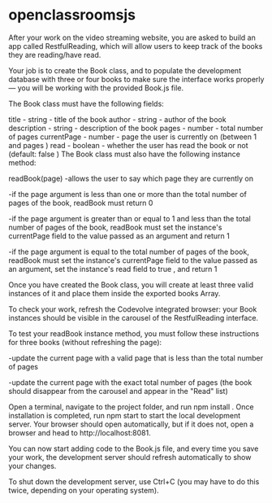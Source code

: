 # openclassroomsjs
After your work on the video streaming website, you are asked to build an app called RestfulReading, which will allow users to keep track of the books they are reading/have read.

Your job is to create the  Book  class, and to populate the development database with three or four books to make sure the interface works properly — you will be working with the provided  Book.js  file.

The  Book  class must have the following fields:

title  -  string  - title of the book
author  -  string  - author of the book
description  -  string  - description of the book
pages  -  number  - total number of pages
currentPage  -  number  - page the user is currently on (between 1 and  pages  )
read  -  boolean  - whether the user has read the book or not (default:  false  )
The  Book  class must also have the following instance method:

readBook(page)
-allows the user to say which page they are currently on

-if the  page  argument is less than one or more than the total number of pages of the book,  readBook  must return  0

-if the  page  argument is greater than or equal to 1 and less than the total number of pages of the book,  readBook  must set the instance's  currentPage  field to the value passed as an argument and return  1

-if the  page  argument is equal to the total number of pages of the book,  readBook  must set the instance's  currentPage  field to the value passed as an argument, set the instance's  read  field to  true  , and return  1

Once you have created the  Book  class, you will create at least three valid instances of it and place them inside the exported  books  Array. 


To check your work, refresh the Codevolve integrated browser: your  Book  instances should be visible in the carousel of the RestfulReading interface.

To test your  readBook  instance method, you must follow these instructions for three books (without refreshing the page):

-update the current page with a valid page that is less than the total number of pages

-update the current page with the exact total number of pages (the book should disappear from the carousel and appear in the "Read" list)




Open a terminal, navigate to the project folder, and run  npm install  . Once installation is completed, run  npm start  to start the local development server. Your browser should open automatically, but if it does not, open a browser and head to http://localhost:8081.

You can now start adding code to the  Book.js  file, and every time you save your work, the development server should refresh automatically to show your changes.

To shut down the development server, use  Ctrl+C  (you may have to do this twice, depending on your operating system).